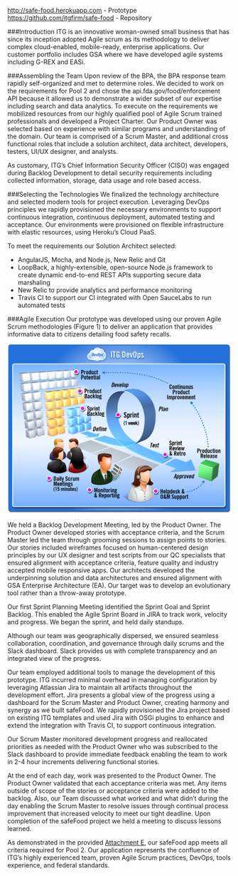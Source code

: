 http://safe-food.herokuapp.com - Prototype<br>
https://github.com/itgfirm/safe-food - Repository
  
###Introduction
ITG is an innovative woman-owned small business that has since its inception adopted Agile scrum as its methodology to deliver complex cloud-enabled, mobile-ready, enterprise applications. Our customer portfolio includes GSA where we have developed agile systems including G-REX and EASi.
 
###Assembling the Team
Upon review of the BPA, the BPA response team rapidly self-organized and met to determine roles. We decided to work on the requirements for Pool 2 and chose the api.fda.gov/food/enforcement API because it allowed us to demonstrate a wider subset of our expertise including search and data analytics. To execute on the requirements we mobilized resources from our highly qualified pool of Agile Scrum trained professionals and developed a Project Charter.  Our Product Owner was selected based on experience with similar programs and understanding of the domain. Our team is comprised of a Scrum Master, and additional cross functional roles that include a solution architect, data architect, developers, testers, UI/UX designer, and analysts.
 
As customary, ITG’s Chief Information Security Officer (CISO) was engaged during Backlog Development to detail security requirements including collected information, storage, data usage and role based access.
 
###Selecting the Technologies
We finalized the technology architecture and selected modern tools for project execution. Leveraging DevOps principles we rapidly provisioned the necessary environments to support continuous integration, continuous deployment, automated testing and acceptance. Our environments were provisioned on flexible infrastructure with elastic resources, using Heroku’s Cloud PaaS.
 
To meet the requirements our Solution Architect selected:
- AngularJS, Mocha, and Node.js, New Relic and Git
- LoopBack, a highly-extensible, open-source Node.js framework to create dynamic end-to-end REST APIs supporting secure data marshaling
- New Relic to provide analytics and performance monitoring
- Travis CI to support our CI integrated with Open SauceLabs to run automated tests
 
###Agile Execution
Our prototype was developed using our proven Agile Scrum methodologies (Figure 1) to deliver an application that provides informative data to citizens detailing food safety recalls.

![Agile and DevOps graphic](https://github.com/itgfirm/safe-food/blob/master/Documentation/ITG%20DevOps.png)

We held a Backlog Development Meeting, led by the Product Owner. The Product Owner developed stories with acceptance criteria, and the Scrum Master led the team through grooming sessions to assign points to stories. Our stories included wireframes focused on human-centered design principles by our UX designer and test scripts from our QC specialists that ensured alignment with acceptance criteria, feature quality and industry accepted mobile responsive apps. Our architects developed the underpinning solution and data architectures and ensured alignment with GSA Enterprise Architecture (EA). Our target was to develop an evolutionary tool rather than a throw-away prototype.
 
Our first Sprint Planning Meeting identified the Sprint Goal and Sprint Backlog. This enabled the Agile Sprint Board in JIRA to track work, velocity and progress. We began the sprint, and held daily standups.

Although our team was geographically dispersed, we ensured seamless collaboration, coordination, and governance through daily scrums and the Slack dashboard.  Slack provides us with complete transparency and an integrated view of the progress.
 
Our team employed additional tools to manage the development of this prototype.  ITG incurred minimal overhead in managing configuration by leveraging Atlassian Jira to maintain all artifacts throughout the development effort. Jira presents a global view of the progress using a dashboard for the Scrum Master and Product Owner, creating harmony and synergy as we built safeFood. We rapidly provisioned the Jira project based on existing ITG templates and used Jira with OSGi plugins to enhance and extend the integration with Travis CI, to support continuous integration.
 
Our Scrum Master monitored development progress and reallocated priorities as needed with the Product Owner who was subscribed to the Slack dashboard to provide immediate feedback enabling the team to work in 2-4 hour increments delivering functional stories.
 
At the end of each day, work was presented to the Product Owner. The Product Owner validated that each acceptance criteria was met. Any items outside of scope of the stories or acceptance criteria were added to the backlog. Also, our Team discussed what worked and what didn’t during the day enabling the Scrum Master to resolve issues through continual process improvement that increased velocity to meet our tight deadline. Upon completion of the safeFood project we held a meeting to discuss lessons learned.
 
As demonstrated in the provided [Attachment E](https://github.com/itgfirm/safe-food/raw/master/Evidence/Attachment%20E%20Approach%20Criteria%20Evidence_ITG.xlsx), our safeFood app meets all criteria required for Pool 2. Our application represents the confluence of ITG’s highly experienced team, proven Agile Scrum practices, DevOps, tools experience, and federal standards.
